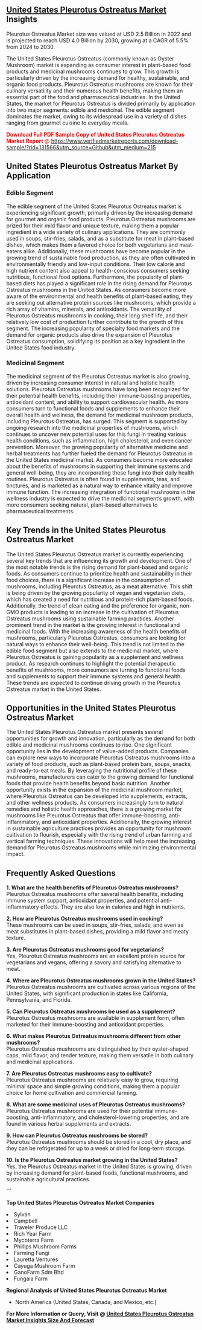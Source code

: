 <h2><a href="https://www.verifiedmarketreports.com/download-sample/?rid=131566&amp;utm_source=Github&amp;utm_medium=215" target="_blank">United States Pleurotus Ostreatus Market</a> Insights</h2><p>Pleurotus Ostreatus Market size was valued at USD 2.5 Billion in 2022 and is projected to reach USD 4.0 Billion by 2030, growing at a CAGR of 5.5% from 2024 to 2030.</p><p> <p>The United States Pleurotus Ostreatus (commonly known as Oyster Mushroom) market is expanding as consumer interest in plant-based food products and medicinal mushrooms continues to grow. This growth is particularly driven by the increasing demand for healthy, sustainable, and organic food products. Pleurotus Ostreatus mushrooms are known for their culinary versatility and their numerous health benefits, making them an essential part of the food and pharmaceutical industries. In the United States, the market for Pleurotus Ostreatus is divided primarily by application into two major segments: edible and medicinal. The edible segment dominates the market, owing to its widespread use in a variety of dishes ranging from gourmet cuisine to everyday meals. <p><span class=""><span style="color: #ff0000;"><strong>Download Full PDF Sample Copy of United States Pleurotus Ostreatus Market Report</strong> @ </span><a href="https://www.verifiedmarketreports.com/download-sample/?rid=131566&amp;utm_source=Github&amp;utm_medium=215" target="_blank">https://www.verifiedmarketreports.com/download-sample/?rid=131566&amp;utm_source=Github&amp;utm_medium=215</a></span></p></p> <h2>United States Pleurotus Ostreatus Market By Application</h2> <h3>Edible Segment</h3> <p>The edible segment of the United States Pleurotus Ostreatus market is experiencing significant growth, primarily driven by the increasing demand for gourmet and organic food products. Pleurotus Ostreatus mushrooms are prized for their mild flavor and unique texture, making them a popular ingredient in a wide variety of culinary applications. They are commonly used in soups, stir-fries, salads, and as a substitute for meat in plant-based dishes, which makes them a favored choice for both vegetarians and meat-eaters alike. Additionally, these mushrooms have become popular in the growing trend of sustainable food production, as they are often cultivated in environmentally friendly and low-input conditions. Their low calorie and high nutrient content also appeal to health-conscious consumers seeking nutritious, functional food options. Furthermore, the popularity of plant-based diets has played a significant role in the rising demand for Pleurotus Ostreatus mushrooms in the United States. As consumers become more aware of the environmental and health benefits of plant-based eating, they are seeking out alternative protein sources like mushrooms, which provide a rich array of vitamins, minerals, and antioxidants. The versatility of Pleurotus Ostreatus mushrooms in cooking, their long shelf life, and their relatively low cost of production further contribute to the growth of this segment. The increasing popularity of specialty food markets and the demand for organic products also drive the expansion of Pleurotus Ostreatus consumption, solidifying its position as a key ingredient in the United States food industry. <h3>Medicinal Segment</h3> <p>The medicinal segment of the Pleurotus Ostreatus market is also growing, driven by increasing consumer interest in natural and holistic health solutions. Pleurotus Ostreatus mushrooms have long been recognized for their potential health benefits, including their immune-boosting properties, antioxidant content, and ability to support cardiovascular health. As more consumers turn to functional foods and supplements to enhance their overall health and wellness, the demand for medicinal mushroom products, including Pleurotus Ostreatus, has surged. This segment is supported by ongoing research into the medicinal properties of mushrooms, which continues to uncover new potential uses for this fungi in treating various health conditions, such as inflammation, high cholesterol, and even cancer prevention. Moreover, the growing popularity of alternative medicine and herbal treatments has further fueled the demand for Pleurotus Ostreatus in the United States medicinal market. As consumers become more educated about the benefits of mushrooms in supporting their immune systems and general well-being, they are incorporating these fungi into their daily health routines. Pleurotus Ostreatus is often found in supplements, teas, and tinctures, and is marketed as a natural way to enhance vitality and improve immune function. The increasing integration of functional mushrooms in the wellness industry is expected to drive the medicinal segment’s growth, with more consumers seeking natural, plant-based alternatives to pharmaceutical treatments. <h2>Key Trends in the United States Pleurotus Ostreatus Market</h2> <p>The United States Pleurotus Ostreatus market is currently experiencing several key trends that are influencing its growth and development. One of the most notable trends is the rising demand for plant-based and organic foods. As consumers continue to prioritize health and sustainability in their food choices, there is a significant increase in the consumption of mushrooms, including Pleurotus Ostreatus, as a meat alternative. This shift is being driven by the growing popularity of vegan and vegetarian diets, which has created a need for nutritious and protein-rich plant-based foods. Additionally, the trend of clean eating and the preference for organic, non-GMO products is leading to an increase in the cultivation of Pleurotus Ostreatus mushrooms using sustainable farming practices. Another prominent trend in the market is the growing interest in functional and medicinal foods. With the increasing awareness of the health benefits of mushrooms, particularly Pleurotus Ostreatus, consumers are looking for natural ways to enhance their well-being. This trend is not limited to the edible food segment but also extends to the medicinal market, where Pleurotus Ostreatus is gaining popularity as a supplement and wellness product. As research continues to highlight the potential therapeutic benefits of mushrooms, more consumers are turning to functional foods and supplements to support their immune systems and general health. These trends are expected to continue driving growth in the Pleurotus Ostreatus market in the United States. <h2>Opportunities in the United States Pleurotus Ostreatus Market</h2> <p>The United States Pleurotus Ostreatus market presents several opportunities for growth and innovation, particularly as the demand for both edible and medicinal mushrooms continues to rise. One significant opportunity lies in the development of value-added products. Companies can explore new ways to incorporate Pleurotus Ostreatus mushrooms into a variety of food products, such as plant-based protein bars, soups, snacks, and ready-to-eat meals. By leveraging the nutritional profile of these mushrooms, manufacturers can cater to the growing demand for functional foods that provide health benefits beyond basic nutrition. Another opportunity exists in the expansion of the medicinal mushroom market, where Pleurotus Ostreatus can be developed into supplements, extracts, and other wellness products. As consumers increasingly turn to natural remedies and holistic health approaches, there is a growing market for mushrooms like Pleurotus Ostreatus that offer immune-boosting, anti-inflammatory, and antioxidant properties. Additionally, the growing interest in sustainable agriculture practices provides an opportunity for mushroom cultivation to flourish, especially with the rising trend of urban farming and vertical farming techniques. These innovations will help meet the increasing demand for Pleurotus Ostreatus mushrooms while minimizing environmental impact. <h2>Frequently Asked Questions</h2> <p><strong>1. What are the health benefits of Pleurotus Ostreatus mushrooms?</strong><br>Pleurotus Ostreatus mushrooms offer several health benefits, including immune system support, antioxidant properties, and potential anti-inflammatory effects. They are also low in calories and high in nutrients.</p> <p><strong>2. How are Pleurotus Ostreatus mushrooms used in cooking?</strong><br>These mushrooms can be used in soups, stir-fries, salads, and even as meat substitutes in plant-based dishes, providing a mild flavor and meaty texture.</p> <p><strong>3. Are Pleurotus Ostreatus mushrooms good for vegetarians?</strong><br>Yes, Pleurotus Ostreatus mushrooms are an excellent protein source for vegetarians and vegans, offering a savory and satisfying alternative to meat.</p> <p><strong>4. Where are Pleurotus Ostreatus mushrooms grown in the United States?</strong><br>Pleurotus Ostreatus mushrooms are cultivated across various regions of the United States, with significant production in states like California, Pennsylvania, and Florida.</p> <p><strong>5. Can Pleurotus Ostreatus mushrooms be used as a supplement?</strong><br>Pleurotus Ostreatus mushrooms are available in supplement form, often marketed for their immune-boosting and antioxidant properties.</p> <p><strong>6. What makes Pleurotus Ostreatus mushrooms different from other mushrooms?</strong><br>Pleurotus Ostreatus mushrooms are distinguished by their oyster-shaped caps, mild flavor, and tender texture, making them versatile in both culinary and medicinal applications.</p> <p><strong>7. Are Pleurotus Ostreatus mushrooms easy to cultivate?</strong><br>Pleurotus Ostreatus mushrooms are relatively easy to grow, requiring minimal space and simple growing conditions, making them a popular choice for home cultivation and commercial farming.</p> <p><strong>8. What are some medicinal uses of Pleurotus Ostreatus mushrooms?</strong><br>Pleurotus Ostreatus mushrooms are used for their potential immune-boosting, anti-inflammatory, and cholesterol-lowering properties, and are found in various herbal supplements and extracts.</p> <p><strong>9. How can Pleurotus Ostreatus mushrooms be stored?</strong><br>Pleurotus Ostreatus mushrooms should be stored in a cool, dry place, and they can be refrigerated for up to a week or dried for long-term storage.</p> <p><strong>10. Is the Pleurotus Ostreatus market growing in the United States?</strong><br>Yes, the Pleurotus Ostreatus market in the United States is growing, driven by increasing demand for plant-based foods, functional mushrooms, and sustainable agricultural practices.</p> ```</p><p><strong>Top United States Pleurotus Ostreatus Market Companies</strong></p><div data-test-id=""><p><li>Sylvan</li><li> Campbell</li><li> Traveler Produce LLC</li><li> Rich Year Farm</li><li> Mycoterra Farm</li><li> Phillips Mushroom Farms</li><li> Farming Fungi</li><li> Lauretta Ventures</li><li> Cayuga Mushroom Farm</li><li> GanoFarm Sdm Bhd</li><li> Fungaia Farm</li></p><div><strong>Regional Analysis of&nbsp;United States Pleurotus Ostreatus Market</strong></div><ul><li dir="ltr"><p dir="ltr">North America&nbsp;(United States, Canada, and Mexico, etc.)</p></li></ul><p><strong>For More Information or Query, Visit @&nbsp;</strong><strong><a href="https://www.verifiedmarketreports.com/product/global-pleurotus-ostreatus-market-report-2019-competitive-landscape-trends-and-opportunities/?utm_source=Github&amp;utm_medium=215" target="_blank">United States Pleurotus Ostreatus Market Insights Size And Forecast</a></strong></p></div>
